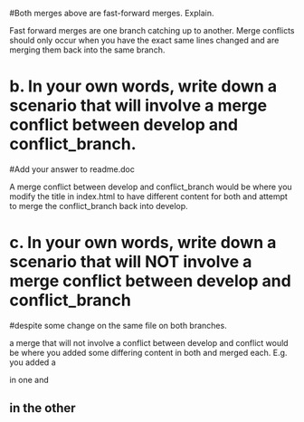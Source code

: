 #Both merges above are fast-forward merges. Explain.

Fast forward merges are one branch catching up to another. Merge conflicts should only occur when you have the exact same lines changed and are merging them back into the same branch.

# b. In your own words, write down a scenario that will involve a merge conflict between develop and conflict_branch. 
#Add your answer to readme.doc

A merge conflict between develop and conflict_branch would be where you modify the title in index.html to have different content for both
and attempt to merge the conflict_branch back into develop. 

# c. In your own words, write down a scenario that will NOT involve a merge conflict between develop and conflict_branch 
#despite some change on the same file on both branches.

a merge that will not involve a conflict between develop and conflict would be where you added some differing content in both
and merged each. E.g. you added a <p> in one and <h2> in the other

